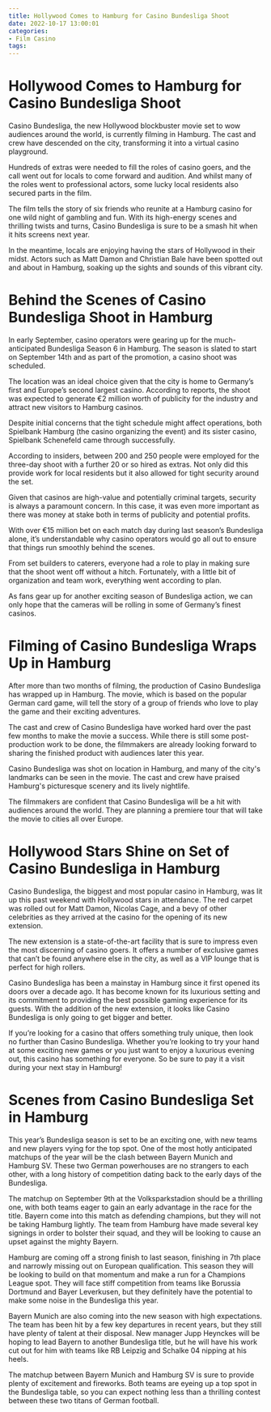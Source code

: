 ```yaml
---
title: Hollywood Comes to Hamburg for Casino Bundesliga Shoot
date: 2022-10-17 13:00:01
categories:
- Film Casino
tags:
---
```



#  Hollywood Comes to Hamburg for Casino Bundesliga Shoot

Casino Bundesliga, the new Hollywood blockbuster movie set to wow audiences around the world, is currently filming in Hamburg. The cast and crew have descended on the city, transforming it into a virtual casino playground.

Hundreds of extras were needed to fill the roles of casino goers, and the call went out for locals to come forward and audition. And whilst many of the roles went to professional actors, some lucky local residents also secured parts in the film.

The film tells the story of six friends who reunite at a Hamburg casino for one wild night of gambling and fun. With its high-energy scenes and thrilling twists and turns, Casino Bundesliga is sure to be a smash hit when it hits screens next year.

In the meantime, locals are enjoying having the stars of Hollywood in their midst. Actors such as Matt Damon and Christian Bale have been spotted out and about in Hamburg, soaking up the sights and sounds of this vibrant city.

#  Behind the Scenes of Casino Bundesliga Shoot in Hamburg

In early September, casino operators were gearing up for the much-anticipated Bundesliga Season 6 in Hamburg. The season is slated to start on September 14th and as part of the promotion, a casino shoot was scheduled. 

The location was an ideal choice given that the city is home to Germany’s first and Europe’s second largest casino. According to reports, the shoot was expected to generate €2 million worth of publicity for the industry and attract new visitors to Hamburg casinos.

Despite initial concerns that the tight schedule might affect operations, both Spielbank Hamburg (the casino organizing the event) and its sister casino, Spielbank Schenefeld came through successfully. 

According to insiders, between 200 and 250 people were employed for the three-day shoot with a further 20 or so hired as extras. Not only did this provide work for local residents but it also allowed for tight security around the set.

Given that casinos are high-value and potentially criminal targets, security is always a paramount concern. In this case, it was even more important as there was money at stake both in terms of publicity and potential profits. 

With over €15 million bet on each match day during last season’s Bundesliga alone, it’s understandable why casino operators would go all out to ensure that things run smoothly behind the scenes. 

From set builders to caterers, everyone had a role to play in making sure that the shoot went off without a hitch. Fortunately, with a little bit of organization and team work, everything went according to plan. 

As fans gear up for another exciting season of Bundesliga action, we can only hope that the cameras will be rolling in some of Germany’s finest casinos.

#  Filming of Casino Bundesliga Wraps Up in Hamburg

After more than two months of filming, the production of Casino Bundesliga has wrapped up in Hamburg. The movie, which is based on the popular German card game, will tell the story of a group of friends who love to play the game and their exciting adventures.

The cast and crew of Casino Bundesliga have worked hard over the past few months to make the movie a success. While there is still some post-production work to be done, the filmmakers are already looking forward to sharing the finished product with audiences later this year.

Casino Bundesliga was shot on location in Hamburg, and many of the city's landmarks can be seen in the movie. The cast and crew have praised Hamburg's picturesque scenery and its lively nightlife.

The filmmakers are confident that Casino Bundesliga will be a hit with audiences around the world. They are planning a premiere tour that will take the movie to cities all over Europe.

#  Hollywood Stars Shine on Set of Casino Bundesliga in Hamburg

Casino Bundesliga, the biggest and most popular casino in Hamburg, was lit up this past weekend with Hollywood stars in attendance. The red carpet was rolled out for Matt Damon, Nicolas Cage, and a bevy of other celebrities as they arrived at the casino for the opening of its new extension.

The new extension is a state-of-the-art facility that is sure to impress even the most discerning of casino goers. It offers a number of exclusive games that can’t be found anywhere else in the city, as well as a VIP lounge that is perfect for high rollers.

Casino Bundesliga has been a mainstay in Hamburg since it first opened its doors over a decade ago. It has become known for its luxurious setting and its commitment to providing the best possible gaming experience for its guests. With the addition of the new extension, it looks like Casino Bundesliga is only going to get bigger and better.

If you’re looking for a casino that offers something truly unique, then look no further than Casino Bundesliga. Whether you’re looking to try your hand at some exciting new games or you just want to enjoy a luxurious evening out, this casino has something for everyone. So be sure to pay it a visit during your next stay in Hamburg!

#  Scenes from Casino Bundesliga Set in Hamburg

This year’s Bundesliga season is set to be an exciting one, with new teams and new players vying for the top spot. One of the most hotly anticipated matchups of the year will be the clash between Bayern Munich and Hamburg SV. These two German powerhouses are no strangers to each other, with a long history of competition dating back to the early days of the Bundesliga.

The matchup on September 9th at the Volksparkstadion should be a thrilling one, with both teams eager to gain an early advantage in the race for the title. Bayern come into this match as defending champions, but they will not be taking Hamburg lightly. The team from Hamburg have made several key signings in order to bolster their squad, and they will be looking to cause an upset against the mighty Bayern.

Hamburg are coming off a strong finish to last season, finishing in 7th place and narrowly missing out on European qualification. This season they will be looking to build on that momentum and make a run for a Champions League spot. They will face stiff competition from teams like Borussia Dortmund and Bayer Leverkusen, but they definitely have the potential to make some noise in the Bundesliga this year.

Bayern Munich are also coming into the new season with high expectations. The team has been hit by a few key departures in recent years, but they still have plenty of talent at their disposal. New manager Jupp Heynckes will be hoping to lead Bayern to another Bundesliga title, but he will have his work cut out for him with teams like RB Leipzig and Schalke 04 nipping at his heels.

The matchup between Bayern Munich and Hamburg SV is sure to provide plenty of excitement and fireworks. Both teams are eyeing up a top spot in the Bundesliga table, so you can expect nothing less than a thrilling contest between these two titans of German football.